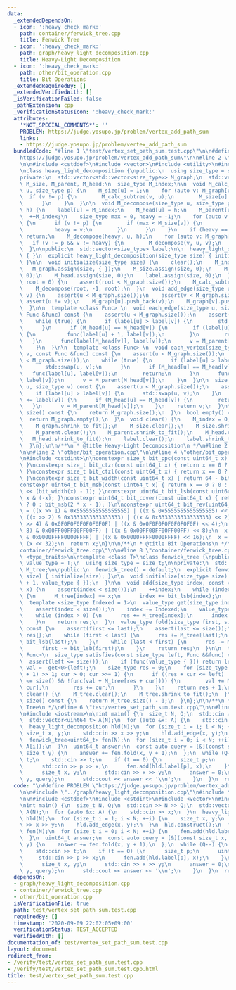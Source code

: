```yaml
---
data:
  _extendedDependsOn:
  - icon: ':heavy_check_mark:'
    path: container/fenwick_tree.cpp
    title: Fenwick Tree
  - icon: ':heavy_check_mark:'
    path: graph/heavy_light_decomposition.cpp
    title: Heavy-Light Decomposition
  - icon: ':heavy_check_mark:'
    path: other/bit_operation.cpp
    title: Bit Operations
  _extendedRequiredBy: []
  _extendedVerifiedWith: []
  _isVerificationFailed: false
  _pathExtension: cpp
  _verificationStatusIcon: ':heavy_check_mark:'
  attributes:
    '*NOT_SPECIAL_COMMENTS*': ''
    PROBLEM: https://judge.yosupo.jp/problem/vertex_add_path_sum
    links:
    - https://judge.yosupo.jp/problem/vertex_add_path_sum
  bundledCode: "#line 1 \"test/vertex_set_path_sum.test.cpp\"\n\n#define PROBLEM \"\
    https://judge.yosupo.jp/problem/vertex_add_path_sum\"\n\n#line 2 \"graph/heavy_light_decomposition.cpp\"\
    \n\n#include <cstddef>\n#include <vector>\n#include <utility>\n#include <cassert>\n\
    \nclass heavy_light_decomposition {\npublic:\n  using size_type = size_t;\n\n\
    private:\n  std::vector<std::vector<size_type>> M_graph;\n  std::vector<size_type>\
    \ M_size, M_parent, M_head;\n  size_type M_index;\n\n  void M_calc_subtree(size_type\
    \ u, size_type p) {\n    M_size[u] = 1;\n    for (auto v: M_graph[u]) {\n    \
    \  if (v != p) {\n        M_calc_subtree(v, u);\n        M_size[u] += M_size[v];\n\
    \      }\n    }\n  }\n\n  void M_decompose(size_type u, size_type p, size_type\
    \ h) {\n    label[u] = M_index;\n    M_head[u] = h;\n    M_parent[u] = p;\n  \
    \  ++M_index;\n    size_type max = 0, heavy = -1;\n    for (auto v: M_graph[u])\
    \ {\n      if (v != p) {\n        if (max < M_size[v]) {\n          max = M_size[v];\n\
    \          heavy = v;\n        }\n      }\n    }\n    if (heavy == size_type(-1))\
    \ return;\n    M_decompose(heavy, u, h);\n    for (auto v: M_graph[u]) {\n   \
    \   if (v != p && v != heavy) {\n        M_decompose(v, u, v);\n      }\n    }\n\
    \  }\n\npublic:\n  std::vector<size_type> label;\n\n  heavy_light_decomposition()\
    \ { }\n  explicit heavy_light_decomposition(size_type size) { initialize(size);\
    \ }\n\n  void initialize(size_type size) {\n    clear();\n    M_index = 0;\n \
    \   M_graph.assign(size, { });\n    M_size.assign(size, 0);\n    M_parent.assign(size,\
    \ 0);\n    M_head.assign(size, 0);\n    label.assign(size, 0);\n  }\n  void construct(size_type\
    \ root = 0) {\n    assert(root < M_graph.size());\n    M_calc_subtree(root, -1);\n\
    \    M_decompose(root, -1, root);\n  }\n  void add_edge(size_type u, size_type\
    \ v) {\n    assert(u < M_graph.size());\n    assert(v < M_graph.size());\n   \
    \ assert(u != v);\n    M_graph[u].push_back(v);\n    M_graph[v].push_back(u);\n\
    \  }\n\n  template <class Func> \n  void each_edge(size_type u, size_type v, const\
    \ Func &func) const {\n    assert(u < M_graph.size());\n    assert(v < M_graph.size());\n\
    \    while (true) {\n      if (label[u] > label[v]) {\n        std::swap(u, v);\n\
    \      }\n      if (M_head[u] == M_head[v]) {\n        if (label[u] + 1 <= label[v])\
    \ {\n          func(label[u] + 1, label[v]);\n        }\n        return;\n   \
    \   }\n      func(label[M_head[v]], label[v]);\n      v = M_parent[M_head[v]];\n\
    \    }\n  }\n\n  template <class Func> \n  void each_vertex(size_type u, size_type\
    \ v, const Func &func) const {\n    assert(u < M_graph.size());\n    assert(v\
    \ < M_graph.size());\n    while (true) {\n      if (label[u] > label[v]) {\n \
    \       std::swap(u, v);\n      }\n      if (M_head[u] == M_head[v]) {\n     \
    \   func(label[u], label[v]);\n        return;\n      }\n      func(label[M_head[v]],\
    \ label[v]);\n      v = M_parent[M_head[v]];\n    }\n  }\n\n  size_type lca(size_type\
    \ u, size_type v) const {\n    assert(u < M_graph.size());\n    assert(v < M_graph.size());\n\
    \    if (label[u] > label[v]) {\n      std::swap(u, v);\n    }\n    while (label[u]\
    \ <= label[v]) {\n      if (M_head[u] == M_head[v]) {\n        return u;\n   \
    \   }\n      v = M_parent[M_head[v]];\n    }\n    return v;\n  }\n\n  size_type\
    \ size() const {\n    return M_graph.size();\n  }\n  bool empty() const {\n  \
    \  return M_graph.empty();\n  }\n  void clear() {\n    M_index = 0;\n    M_graph.clear();\n\
    \    M_graph.shrink_to_fit();\n    M_size.clear();\n    M_size.shrink_to_fit();\n\
    \    M_parent.clear();\n    M_parent.shrink_to_fit();\n    M_head.clear();\n \
    \   M_head.shrink_to_fit();\n    label.clear();\n    label.shrink_to_fit();\n\
    \  }\n};\n\n/**\n * @title Heavy-Light Decomposition\n */\n#line 2 \"container/fenwick_tree.cpp\"\
    \n\n#line 2 \"other/bit_operation.cpp\"\n\n#line 4 \"other/bit_operation.cpp\"\
    \n#include <cstdint>\n\nconstexpr size_t bit_ppc(const uint64_t x) { return __builtin_popcountll(x);\
    \ }\nconstexpr size_t bit_ctzr(const uint64_t x) { return x == 0 ? 64 : __builtin_ctzll(x);\
    \ }\nconstexpr size_t bit_ctzl(const uint64_t x) { return x == 0 ? 64 : __builtin_clzll(x);\
    \ }\nconstexpr size_t bit_width(const uint64_t x) { return 64 - bit_ctzl(x); }\n\
    constexpr uint64_t bit_msb(const uint64_t x) { return x == 0 ? 0 : uint64_t(1)\
    \ << (bit_width(x) - 1); }\nconstexpr uint64_t bit_lsb(const uint64_t x) { return\
    \ x & (-x); }\nconstexpr uint64_t bit_cover(const uint64_t x) { return x == 0\
    \ ? 0 : bit_msb(2 * x - 1); }\n\nconstexpr uint64_t bit_rev(uint64_t x) {\n  x\
    \ = ((x >> 1) & 0x5555555555555555) | ((x & 0x5555555555555555) << 1);\n  x =\
    \ ((x >> 2) & 0x3333333333333333) | ((x & 0x3333333333333333) << 2);\n  x = ((x\
    \ >> 4) & 0x0F0F0F0F0F0F0F0F) | ((x & 0x0F0F0F0F0F0F0F0F) << 4);\n  x = ((x >>\
    \ 8) & 0x00FF00FF00FF00FF) | ((x & 0x00FF00FF00FF00FF) << 8);\n  x = ((x >> 16)\
    \ & 0x0000FFFF0000FFFF) | ((x & 0x0000FFFF0000FFFF) << 16);\n  x = (x >> 32) |\
    \ (x << 32);\n  return x;\n}\n\n/**\n * @title Bit Operations\n */\n#line 4 \"\
    container/fenwick_tree.cpp\"\n\n#line 8 \"container/fenwick_tree.cpp\"\n#include\
    \ <type_traits>\n\ntemplate <class T>\nclass fenwick_tree {\npublic:\n  using\
    \ value_type = T;\n  using size_type = size_t;\n\nprivate:\n  std::vector<value_type>\
    \ M_tree;\n\npublic:\n  fenwick_tree() = default;\n  explicit fenwick_tree(size_type\
    \ size) { initialize(size); }\n\n  void initialize(size_type size) {\n    M_tree.assign(size\
    \ + 1, value_type { });\n  }\n\n  void add(size_type index, const value_type&\
    \ x) {\n    assert(index < size());\n    ++index;\n    while (index <= size())\
    \ {\n      M_tree[index] += x;\n      index += bit_lsb(index);\n    }\n  }\n\n\
    \  template <size_type Indexed = 1>\n  value_type get(size_type index) const {\n\
    \    assert(index < size());\n    index += Indexed;\n    value_type res{ };\n\
    \    while (index > 0) {\n      res += M_tree[index];\n      index -= bit_lsb(index);\n\
    \    }\n    return res;\n  }\n  value_type fold(size_type first, size_type last)\
    \ const {\n    assert(first <= last);\n    assert(last <= size());\n    value_type\
    \ res{};\n    while (first < last) {\n      res += M_tree[last];\n      last -=\
    \ bit_lsb(last);\n    }\n    while (last < first) {\n      res -= M_tree[first];\n\
    \      first -= bit_lsb(first);\n    }\n    return res;\n  }\n\n  template <class\
    \ Func>\n  size_type satisfies(const size_type left, Func &&func) const {\n  \
    \  assert(left <= size());\n    if (func(value_type { })) return left;\n    value_type\
    \ val = -get<0>(left);\n    size_type res = 0;\n    for (size_type cur = bit_cover(size()\
    \ + 1) >> 1; cur > 0; cur >>= 1) {\n      if ((res + cur <= left) || (res + cur\
    \ <= size() && !func(val + M_tree[res + cur]))) {\n        val += M_tree[res +\
    \ cur];\n        res += cur;\n      }\n    }\n    return res + 1;\n  }\n\n  void\
    \ clear() {\n    M_tree.clear();\n    M_tree.shrink_to_fit();\n  }\n  size_type\
    \ size() const {\n    return M_tree.size() - 1;\n  }\n};\n\n/**\n * @title Fenwick\
    \ Tree\n */\n#line 6 \"test/vertex_set_path_sum.test.cpp\"\n\n#line 10 \"test/vertex_set_path_sum.test.cpp\"\
    \n#include <iostream>\n\nint main() {\n  size_t N, Q;\n  std::cin >> N >> Q;\n\
    \  std::vector<uint64_t> A(N);\n  for (auto &x: A) {\n    std::cin >> x;\n  }\n\
    \  heavy_light_decomposition hld(N);\n  for (size_t i = 1; i < N; ++i) {\n   \
    \ size_t x, y;\n    std::cin >> x >> y;\n    hld.add_edge(x, y);\n  }\n  hld.construct();\n\
    \  fenwick_tree<uint64_t> fen(N);\n  for (size_t i = 0; i < N; ++i) {\n    fen.add(hld.label[i],\
    \ A[i]);\n  }\n  uint64_t answer;\n  const auto query = [&](const size_t x, const\
    \ size_t y) {\n    answer += fen.fold(x, y + 1);\n  };\n  while (Q--) {\n    size_t\
    \ t;\n    std::cin >> t;\n    if (t == 0) {\n      size_t p;\n      uint64_t x;\n\
    \      std::cin >> p >> x;\n      fen.add(hld.label[p], x);\n    }\n    else {\n\
    \      size_t x, y;\n      std::cin >> x >> y;\n      answer = 0;\n      hld.each_vertex(x,\
    \ y, query);\n      std::cout << answer << '\\n';\n    }\n  }\n  return 0;\n}\n"
  code: "\n#define PROBLEM \"https://judge.yosupo.jp/problem/vertex_add_path_sum\"\
    \n\n#include \"../graph/heavy_light_decomposition.cpp\"\n#include \"../container/fenwick_tree.cpp\"\
    \n\n#include <cstddef>\n#include <cstdint>\n#include <vector>\n#include <iostream>\n\
    \nint main() {\n  size_t N, Q;\n  std::cin >> N >> Q;\n  std::vector<uint64_t>\
    \ A(N);\n  for (auto &x: A) {\n    std::cin >> x;\n  }\n  heavy_light_decomposition\
    \ hld(N);\n  for (size_t i = 1; i < N; ++i) {\n    size_t x, y;\n    std::cin\
    \ >> x >> y;\n    hld.add_edge(x, y);\n  }\n  hld.construct();\n  fenwick_tree<uint64_t>\
    \ fen(N);\n  for (size_t i = 0; i < N; ++i) {\n    fen.add(hld.label[i], A[i]);\n\
    \  }\n  uint64_t answer;\n  const auto query = [&](const size_t x, const size_t\
    \ y) {\n    answer += fen.fold(x, y + 1);\n  };\n  while (Q--) {\n    size_t t;\n\
    \    std::cin >> t;\n    if (t == 0) {\n      size_t p;\n      uint64_t x;\n \
    \     std::cin >> p >> x;\n      fen.add(hld.label[p], x);\n    }\n    else {\n\
    \      size_t x, y;\n      std::cin >> x >> y;\n      answer = 0;\n      hld.each_vertex(x,\
    \ y, query);\n      std::cout << answer << '\\n';\n    }\n  }\n  return 0;\n}\n"
  dependsOn:
  - graph/heavy_light_decomposition.cpp
  - container/fenwick_tree.cpp
  - other/bit_operation.cpp
  isVerificationFile: true
  path: test/vertex_set_path_sum.test.cpp
  requiredBy: []
  timestamp: '2020-09-09 22:02:05+09:00'
  verificationStatus: TEST_ACCEPTED
  verifiedWith: []
documentation_of: test/vertex_set_path_sum.test.cpp
layout: document
redirect_from:
- /verify/test/vertex_set_path_sum.test.cpp
- /verify/test/vertex_set_path_sum.test.cpp.html
title: test/vertex_set_path_sum.test.cpp
---
```

